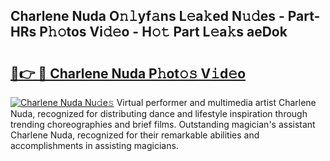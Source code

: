 ## Charlene Nuda O𝚗𝚕yf𝚊ns L𝚎a𝚔ed N𝚞𝚍es - Part-HRs P𝚑𝚘tos Vi𝚍𝚎o - H𝚘𝚝 Part L𝚎a𝚔s aeDok

# <h2><a href="http://kf3laf.oniu.top/?m=Charlene+Nuda">🔗👉 🔴 Charlene Nuda P𝚑ot𝚘𝚜 V𝚒d𝚎o</a></h2>

[![Charlene Nuda Nu𝚍e𝚜](https://i.imgur.com/0qMVB7G.gif)](http://kf3laf.oniu.top/?m=Charlene+Nuda)
Virtual performer and multimedia artist Charlene Nuda, recognized for distributing dance and lifestyle inspiration through trending choreographies and brief films. Outstanding magician's assistant Charlene Nuda, recognized for their remarkable abilities and accomplishments in assisting magicians.  
